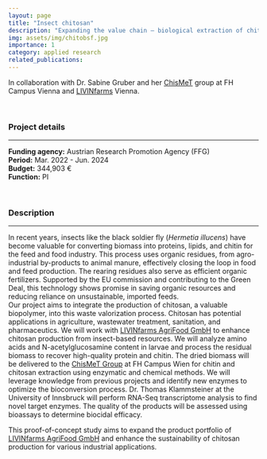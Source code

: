 ```yaml
---
layout: page
title: "Insect chitosan"
description: "Expanding the value chain – biological extraction of chitosan for insect-based waste bioconversion"
img: assets/img/chitobsf.jpg
importance: 1
category: applied research
related_publications: 
---
```



In collaboration with Dr. Sabine Gruber and her [ChisMeT](https://www.chitoscience.com/) group at FH Campus Vienna and [LIVINfarms](https://www.livinfarms.com/) Vienna.

<br>

### **Project details**

***
**Funding agency:** Austrian Research Promotion Agency (FFG)  
**Period:** Mar. 2022 - Jun. 2024  
**Budget:**  344,903 €  
**Function:** PI  

<br>

### **Description**

***
In recent years, insects like the black soldier fly (*Hermetia illucens*) have become valuable for converting biomass into proteins, lipids, and chitin for the feed and food industry. This process uses organic residues, from agro-industrial by-products to animal manure, effectively closing the loop in food and feed production. The rearing residues also serve as efficient organic fertilizers. Supported by the EU commission and contributing to the Green Deal, this technology shows promise in saving organic resources and reducing reliance on unsustainable, imported feeds.  
Our project aims to integrate the production of chitosan, a valuable biopolymer, into this waste valorization process. Chitosan has potential applications in agriculture, wastewater treatment, sanitation, and pharmaceutics. We will work with [LIVINfarms AgriFood GmbH](https://www.livinfarms.com/) to enhance chitosan production from insect-based resources. We will analyze amino acids and N-acetylglucosamine content in larvae and process the residual biomass to recover high-quality protein and chitin. The dried biomass will be delivered to the [ChisMeT Group](https://www.chitoscience.com/) at FH Campus Wien for chitin and chitosan extraction using enzymatic and chemical methods. We will leverage knowledge from previous projects and identify new enzymes to optimize the bioconversion process. Dr. Thomas Klammsteiner at the University of Innsbruck will perform RNA-Seq transcriptome analysis to find novel target enzymes. The quality of the products will be assessed using bioassays to determine biocidal efficacy.

This proof-of-concept study aims to expand the product portfolio of [LIVINfarms AgriFood GmbH](https://www.livinfarms.com/) and enhance the sustainability of chitosan production for various industrial applications.  

<br>